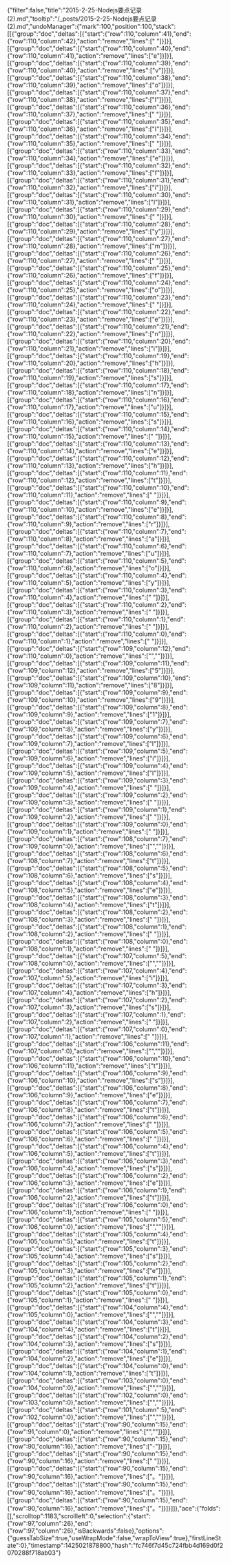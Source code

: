 {"filter":false,"title":"2015-2-25-Nodejs要点记录(2).md","tooltip":"/_posts/2015-2-25-Nodejs要点记录(2).md","undoManager":{"mark":100,"position":100,"stack":[[{"group":"doc","deltas":[{"start":{"row":110,"column":41},"end":{"row":110,"column":42},"action":"remove","lines":[" "]}]}],[{"group":"doc","deltas":[{"start":{"row":110,"column":40},"end":{"row":110,"column":41},"action":"remove","lines":["e"]}]}],[{"group":"doc","deltas":[{"start":{"row":110,"column":39},"end":{"row":110,"column":40},"action":"remove","lines":["v"]}]}],[{"group":"doc","deltas":[{"start":{"row":110,"column":38},"end":{"row":110,"column":39},"action":"remove","lines":["o"]}]}],[{"group":"doc","deltas":[{"start":{"row":110,"column":37},"end":{"row":110,"column":38},"action":"remove","lines":["l"]}]}],[{"group":"doc","deltas":[{"start":{"row":110,"column":36},"end":{"row":110,"column":37},"action":"remove","lines":[" "]}]}],[{"group":"doc","deltas":[{"start":{"row":110,"column":35},"end":{"row":110,"column":36},"action":"remove","lines":["I"]}]}],[{"group":"doc","deltas":[{"start":{"row":110,"column":34},"end":{"row":110,"column":35},"action":"remove","lines":[" "]}]}],[{"group":"doc","deltas":[{"start":{"row":110,"column":33},"end":{"row":110,"column":34},"action":"remove","lines":["e"]}]}],[{"group":"doc","deltas":[{"start":{"row":110,"column":32},"end":{"row":110,"column":33},"action":"remove","lines":["f"]}]}],[{"group":"doc","deltas":[{"start":{"row":110,"column":31},"end":{"row":110,"column":32},"action":"remove","lines":["i"]}]}],[{"group":"doc","deltas":[{"start":{"row":110,"column":30},"end":{"row":110,"column":31},"action":"remove","lines":["l"]}]}],[{"group":"doc","deltas":[{"start":{"row":110,"column":29},"end":{"row":110,"column":30},"action":"remove","lines":[" "]}]}],[{"group":"doc","deltas":[{"start":{"row":110,"column":28},"end":{"row":110,"column":29},"action":"remove","lines":["y"]}]}],[{"group":"doc","deltas":[{"start":{"row":110,"column":27},"end":{"row":110,"column":28},"action":"remove","lines":["m"]}]}],[{"group":"doc","deltas":[{"start":{"row":110,"column":26},"end":{"row":110,"column":27},"action":"remove","lines":[" "]}]}],[{"group":"doc","deltas":[{"start":{"row":110,"column":25},"end":{"row":110,"column":26},"action":"remove","lines":["f"]}]}],[{"group":"doc","deltas":[{"start":{"row":110,"column":24},"end":{"row":110,"column":25},"action":"remove","lines":["o"]}]}],[{"group":"doc","deltas":[{"start":{"row":110,"column":23},"end":{"row":110,"column":24},"action":"remove","lines":[" "]}]}],[{"group":"doc","deltas":[{"start":{"row":110,"column":22},"end":{"row":110,"column":23},"action":"remove","lines":["e"]}]}],[{"group":"doc","deltas":[{"start":{"row":110,"column":21},"end":{"row":110,"column":22},"action":"remove","lines":["n"]}]}],[{"group":"doc","deltas":[{"start":{"row":110,"column":20},"end":{"row":110,"column":21},"action":"remove","lines":["i"]}]}],[{"group":"doc","deltas":[{"start":{"row":110,"column":19},"end":{"row":110,"column":20},"action":"remove","lines":["h"]}]}],[{"group":"doc","deltas":[{"start":{"row":110,"column":18},"end":{"row":110,"column":19},"action":"remove","lines":["s"]}]}],[{"group":"doc","deltas":[{"start":{"row":110,"column":17},"end":{"row":110,"column":18},"action":"remove","lines":["n"]}]}],[{"group":"doc","deltas":[{"start":{"row":110,"column":16},"end":{"row":110,"column":17},"action":"remove","lines":["u"]}]}],[{"group":"doc","deltas":[{"start":{"row":110,"column":15},"end":{"row":110,"column":16},"action":"remove","lines":["s"]}]}],[{"group":"doc","deltas":[{"start":{"row":110,"column":14},"end":{"row":110,"column":15},"action":"remove","lines":[" "]}]}],[{"group":"doc","deltas":[{"start":{"row":110,"column":13},"end":{"row":110,"column":14},"action":"remove","lines":["e"]}]}],[{"group":"doc","deltas":[{"start":{"row":110,"column":12},"end":{"row":110,"column":13},"action":"remove","lines":["h"]}]}],[{"group":"doc","deltas":[{"start":{"row":110,"column":11},"end":{"row":110,"column":12},"action":"remove","lines":["t"]}]}],[{"group":"doc","deltas":[{"start":{"row":110,"column":10},"end":{"row":110,"column":11},"action":"remove","lines":[" "]}]}],[{"group":"doc","deltas":[{"start":{"row":110,"column":9},"end":{"row":110,"column":10},"action":"remove","lines":["e"]}]}],[{"group":"doc","deltas":[{"start":{"row":110,"column":8},"end":{"row":110,"column":9},"action":"remove","lines":["r"]}]}],[{"group":"doc","deltas":[{"start":{"row":110,"column":7},"end":{"row":110,"column":8},"action":"remove","lines":["a"]}]}],[{"group":"doc","deltas":[{"start":{"row":110,"column":6},"end":{"row":110,"column":7},"action":"remove","lines":["u"]}]}],[{"group":"doc","deltas":[{"start":{"row":110,"column":5},"end":{"row":110,"column":6},"action":"remove","lines":["o"]}]}],[{"group":"doc","deltas":[{"start":{"row":110,"column":4},"end":{"row":110,"column":5},"action":"remove","lines":["y"]}]}],[{"group":"doc","deltas":[{"start":{"row":110,"column":3},"end":{"row":110,"column":4},"action":"remove","lines":[" "]}]}],[{"group":"doc","deltas":[{"start":{"row":110,"column":2},"end":{"row":110,"column":3},"action":"remove","lines":[" "]}]}],[{"group":"doc","deltas":[{"start":{"row":110,"column":1},"end":{"row":110,"column":2},"action":"remove","lines":[" "]}]}],[{"group":"doc","deltas":[{"start":{"row":110,"column":0},"end":{"row":110,"column":1},"action":"remove","lines":[" "]}]}],[{"group":"doc","deltas":[{"start":{"row":109,"column":12},"end":{"row":110,"column":0},"action":"remove","lines":["",""]}]}],[{"group":"doc","deltas":[{"start":{"row":109,"column":11},"end":{"row":109,"column":12},"action":"remove","lines":["5"]}]}],[{"group":"doc","deltas":[{"start":{"row":109,"column":10},"end":{"row":109,"column":11},"action":"remove","lines":["8"]}]}],[{"group":"doc","deltas":[{"start":{"row":109,"column":9},"end":{"row":109,"column":10},"action":"remove","lines":["9"]}]}],[{"group":"doc","deltas":[{"start":{"row":109,"column":8},"end":{"row":109,"column":9},"action":"remove","lines":["1"]}]}],[{"group":"doc","deltas":[{"start":{"row":109,"column":7},"end":{"row":109,"column":8},"action":"remove","lines":["y"]}]}],[{"group":"doc","deltas":[{"start":{"row":109,"column":6},"end":{"row":109,"column":7},"action":"remove","lines":["l"]}]}],[{"group":"doc","deltas":[{"start":{"row":109,"column":5},"end":{"row":109,"column":6},"action":"remove","lines":["i"]}]}],[{"group":"doc","deltas":[{"start":{"row":109,"column":4},"end":{"row":109,"column":5},"action":"remove","lines":["l"]}]}],[{"group":"doc","deltas":[{"start":{"row":109,"column":3},"end":{"row":109,"column":4},"action":"remove","lines":[" "]}]}],[{"group":"doc","deltas":[{"start":{"row":109,"column":2},"end":{"row":109,"column":3},"action":"remove","lines":[" "]}]}],[{"group":"doc","deltas":[{"start":{"row":109,"column":1},"end":{"row":109,"column":2},"action":"remove","lines":[" "]}]}],[{"group":"doc","deltas":[{"start":{"row":109,"column":0},"end":{"row":109,"column":1},"action":"remove","lines":[" "]}]}],[{"group":"doc","deltas":[{"start":{"row":108,"column":7},"end":{"row":109,"column":0},"action":"remove","lines":["",""]}]}],[{"group":"doc","deltas":[{"start":{"row":108,"column":6},"end":{"row":108,"column":7},"action":"remove","lines":["t"]}]}],[{"group":"doc","deltas":[{"start":{"row":108,"column":5},"end":{"row":108,"column":6},"action":"remove","lines":["s"]}]}],[{"group":"doc","deltas":[{"start":{"row":108,"column":4},"end":{"row":108,"column":5},"action":"remove","lines":["e"]}]}],[{"group":"doc","deltas":[{"start":{"row":108,"column":3},"end":{"row":108,"column":4},"action":"remove","lines":["t"]}]}],[{"group":"doc","deltas":[{"start":{"row":108,"column":2},"end":{"row":108,"column":3},"action":"remove","lines":[" "]}]}],[{"group":"doc","deltas":[{"start":{"row":108,"column":1},"end":{"row":108,"column":2},"action":"remove","lines":[" "]}]}],[{"group":"doc","deltas":[{"start":{"row":108,"column":0},"end":{"row":108,"column":1},"action":"remove","lines":[" "]}]}],[{"group":"doc","deltas":[{"start":{"row":107,"column":5},"end":{"row":108,"column":0},"action":"remove","lines":["",""]}]}],[{"group":"doc","deltas":[{"start":{"row":107,"column":4},"end":{"row":107,"column":5},"action":"remove","lines":["i"]}]}],[{"group":"doc","deltas":[{"start":{"row":107,"column":3},"end":{"row":107,"column":4},"action":"remove","lines":["h"]}]}],[{"group":"doc","deltas":[{"start":{"row":107,"column":2},"end":{"row":107,"column":3},"action":"remove","lines":["s"]}]}],[{"group":"doc","deltas":[{"start":{"row":107,"column":1},"end":{"row":107,"column":2},"action":"remove","lines":[" "]}]}],[{"group":"doc","deltas":[{"start":{"row":107,"column":0},"end":{"row":107,"column":1},"action":"remove","lines":[" "]}]}],[{"group":"doc","deltas":[{"start":{"row":106,"column":11},"end":{"row":107,"column":0},"action":"remove","lines":["",""]}]}],[{"group":"doc","deltas":[{"start":{"row":106,"column":10},"end":{"row":106,"column":11},"action":"remove","lines":["t"]}]}],[{"group":"doc","deltas":[{"start":{"row":106,"column":9},"end":{"row":106,"column":10},"action":"remove","lines":["s"]}]}],[{"group":"doc","deltas":[{"start":{"row":106,"column":8},"end":{"row":106,"column":9},"action":"remove","lines":["e"]}]}],[{"group":"doc","deltas":[{"start":{"row":106,"column":7},"end":{"row":106,"column":8},"action":"remove","lines":["t"]}]}],[{"group":"doc","deltas":[{"start":{"row":106,"column":6},"end":{"row":106,"column":7},"action":"remove","lines":[" "]}]}],[{"group":"doc","deltas":[{"start":{"row":106,"column":5},"end":{"row":106,"column":6},"action":"remove","lines":[" "]}]}],[{"group":"doc","deltas":[{"start":{"row":106,"column":4},"end":{"row":106,"column":5},"action":"remove","lines":["t"]}]}],[{"group":"doc","deltas":[{"start":{"row":106,"column":3},"end":{"row":106,"column":4},"action":"remove","lines":["s"]}]}],[{"group":"doc","deltas":[{"start":{"row":106,"column":2},"end":{"row":106,"column":3},"action":"remove","lines":["e"]}]}],[{"group":"doc","deltas":[{"start":{"row":106,"column":1},"end":{"row":106,"column":2},"action":"remove","lines":["t"]}]}],[{"group":"doc","deltas":[{"start":{"row":106,"column":0},"end":{"row":106,"column":1},"action":"remove","lines":[" "]}]}],[{"group":"doc","deltas":[{"start":{"row":105,"column":5},"end":{"row":106,"column":0},"action":"remove","lines":["",""]}]}],[{"group":"doc","deltas":[{"start":{"row":105,"column":4},"end":{"row":105,"column":5},"action":"remove","lines":["t"]}]}],[{"group":"doc","deltas":[{"start":{"row":105,"column":3},"end":{"row":105,"column":4},"action":"remove","lines":["s"]}]}],[{"group":"doc","deltas":[{"start":{"row":105,"column":2},"end":{"row":105,"column":3},"action":"remove","lines":["e"]}]}],[{"group":"doc","deltas":[{"start":{"row":105,"column":1},"end":{"row":105,"column":2},"action":"remove","lines":["t"]}]}],[{"group":"doc","deltas":[{"start":{"row":105,"column":0},"end":{"row":105,"column":1},"action":"remove","lines":[" "]}]}],[{"group":"doc","deltas":[{"start":{"row":104,"column":4},"end":{"row":105,"column":0},"action":"remove","lines":["",""]}]}],[{"group":"doc","deltas":[{"start":{"row":104,"column":3},"end":{"row":104,"column":4},"action":"remove","lines":["t"]}]}],[{"group":"doc","deltas":[{"start":{"row":104,"column":2},"end":{"row":104,"column":3},"action":"remove","lines":["s"]}]}],[{"group":"doc","deltas":[{"start":{"row":104,"column":1},"end":{"row":104,"column":2},"action":"remove","lines":["e"]}]}],[{"group":"doc","deltas":[{"start":{"row":104,"column":0},"end":{"row":104,"column":1},"action":"remove","lines":["t"]}]}],[{"group":"doc","deltas":[{"start":{"row":103,"column":0},"end":{"row":104,"column":0},"action":"remove","lines":["",""]}]}],[{"group":"doc","deltas":[{"start":{"row":102,"column":0},"end":{"row":103,"column":0},"action":"remove","lines":["",""]}]}],[{"group":"doc","deltas":[{"start":{"row":101,"column":5},"end":{"row":102,"column":0},"action":"remove","lines":["",""]}]}],[{"group":"doc","deltas":[{"start":{"row":90,"column":15},"end":{"row":91,"column":0},"action":"remove","lines":["",""]}]}],[{"group":"doc","deltas":[{"start":{"row":90,"column":15},"end":{"row":90,"column":16},"action":"remove","lines":["-"]}]}],[{"group":"doc","deltas":[{"start":{"row":90,"column":15},"end":{"row":90,"column":16},"action":"remove","lines":[" "]}]}],[{"group":"doc","deltas":[{"start":{"row":90,"column":15},"end":{"row":90,"column":16},"action":"remove","lines":["。"]}]}],[{"group":"doc","deltas":[{"start":{"row":90,"column":15},"end":{"row":90,"column":16},"action":"remove","lines":["。"]}]}],[{"group":"doc","deltas":[{"start":{"row":90,"column":15},"end":{"row":90,"column":16},"action":"remove","lines":["。"]}]}]]},"ace":{"folds":[],"scrolltop":1183,"scrollleft":0,"selection":{"start":{"row":97,"column":26},"end":{"row":97,"column":26},"isBackwards":false},"options":{"guessTabSize":true,"useWrapMode":false,"wrapToView":true},"firstLineState":0},"timestamp":1425021878800,"hash":"fc746f7d45c724fbb4d169d0f2070288f718ab03"}